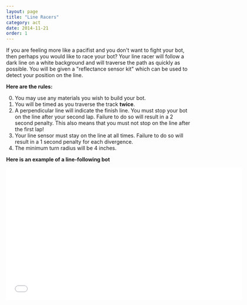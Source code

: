 ```yaml
---
layout: page
title: "Line Racers"
category: act
date: 2014-11-21
order: 1
---
```


If you are feeling more like a pacifist and you don't want to fight your bot, then perhaps you would like to race your bot?  Your line racer will follow a dark line on a white background and will traverse the path as quickly as possible.  You will be given a "reflectance sensor kit" which can be used to detect your position on the line.  

**Here are the rules:**

0. You may use any materials you wish to build your bot.
0. You will be timed as you traverse the track **twice**.
0. A perpendicular line will indicate the finish line.  You must stop your bot on the line after your second lap.  Failure to do so will result in a 2 second penalty.  This also means that you must not stop on the line after the first lap!
0. Your line sensor must stay on the line at all times.  Failure to do so will result in a 1 second penalty for each divergence.
0. The minimum turn radius will be 4 inches.

**Here is an example of a line-following bot**

<iframe width="640" height="360" src="//www.youtube.com/embed/i6n4CwqQer0" frameborder="0" allowfullscreen></iframe>


